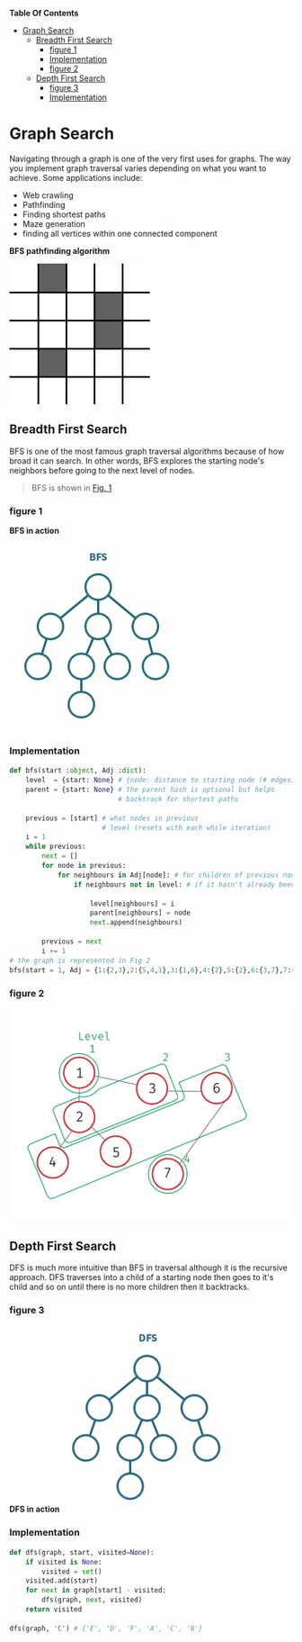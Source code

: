 **Table Of Contents**
<!-- TOC -->

- [Graph Search](#graph-search)
    - [Breadth First Search](#breadth-first-search)
        - [figure 1](#figure-1)
        - [Implementation](#implementation)
        - [figure 2](#figure-2)
    - [Depth First Search](#depth-first-search)
        - [figure 3](#figure-3)
        - [Implementation](#implementation-1)

<!-- /TOC -->

# Graph Search
Navigating through a graph is one of the very first uses for graphs. The way you implement graph traversal varies depending on what you want to achieve. Some applications include:
+ Web crawling
+ Pathfinding
+ Finding shortest paths
+ Maze generation
+ finding all vertices within one connected component

**BFS pathfinding algorithm**

![](Images/gif1.gif)
## Breadth First Search
BFS is one of the most famous graph traversal algorithms because of how broad it can search. In other words, BFS explores the starting node's neighbors before going to the next level of nodes.
> BFS is shown in [Fig. 1](###figure-1)

### figure 1
**BFS in action**

![](Images/gif2.gif)

### Implementation
```python
def bfs(start :object, Adj :dict):
    level  = {start: None} # {node: distance to starting node (# edges)}
    parent = {start: None} # the parent hash is optional but helps
                           # backtrack for shortest paths

    previous = [start] # what nodes in previous
                       # level (resets with each while iteration)
    i = 1
    while previous:
        next = []
        for node in previous:
            for neighbours in Adj[node]: # for children of previous nodes
                if neighbours not in level: # if it hasn't already been traversed

                    level[neighbours] = i
                    parent[neighbours] = node
                    next.append(neighbours)

        previous = next
        i += 1
# the graph is represented in Fig 2
bfs(start = 1, Adj = {1:{2,3},2:{5,4,1},3:{1,6},4:{2},5:{2},6:{3,7},7:{6}})
```



### figure 2
![](Images/img5.png)

## Depth First Search
DFS is much more intuitive than BFS in traversal although it is the recursive approach. DFS traverses into a child of a starting node then goes to it's child and so on until there is no more children then it backtracks.

### figure 3
**DFS in action**
![](Images/gif3.gif)
### Implementation
```python
def dfs(graph, start, visited=None):
    if visited is None:
        visited = set()
    visited.add(start)
    for next in graph[start] - visited:
        dfs(graph, next, visited)
    return visited

dfs(graph, 'C') # {'E', 'D', 'F', 'A', 'C', 'B'}
```